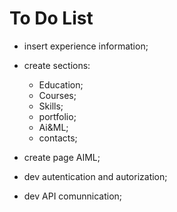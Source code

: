 # To Do List

- insert experience information;
- create sections:
  
  - Education;
  - Courses;
  - Skills;
  - portfolio;
  - Ai&ML;
  - contacts;
    
- create page AIML;
- dev autentication and autorization;
- dev API comunnication; 
